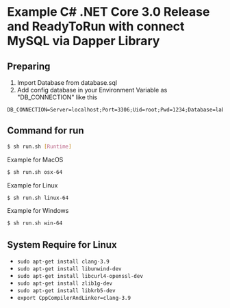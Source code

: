 # Example C# .NET Core 3.0 Release and ReadyToRun with connect MySQL via Dapper Library

## Preparing

1. Import Database from database.sql
2. Add config database in your Environment Variable as "DB_CONNECTION" like this
```
DB_CONNECTION=Server=localhost;Port=3306;Uid=root;Pwd=1234;Database=lab;CharSet=utf8;ConvertZeroDateTime=True;
```

## Command for run
```bash
$ sh run.sh [Runtime]
```

Example for MacOS
```bash
$ sh run.sh osx-64
```

Example for Linux
```bash
$ sh run.sh linux-64
```

Example for Windows
```bash
$ sh run.sh win-64
```

## System Require for Linux

- `sudo apt-get install clang-3.9`
- `sudo apt-get install libunwind-dev`
- `sudo apt-get install libcurl4-openssl-dev`
- `sudo apt-get install zlib1g-dev`
- `sudo apt-get install libkrb5-dev`
- `export CppCompilerAndLinker=clang-3.9`
